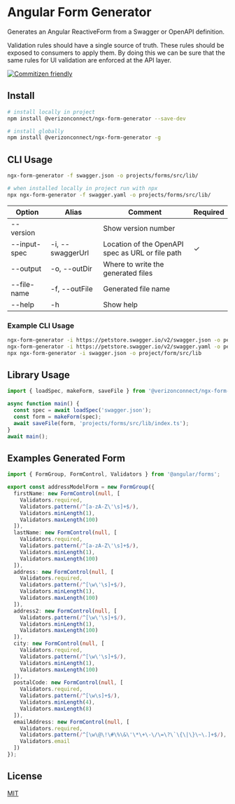 # Angular Form Generator

Generates an Angular ReactiveForm from a Swagger or OpenAPI definition.

Validation rules should have a single source of truth. These rules should be exposed to consumers to apply them. By doing this we can be sure that the same rules for UI validation are enforced at the API layer.

[![Commitizen friendly](https://img.shields.io/badge/commitizen-friendly-brightgreen.svg)](http://commitizen.github.io/cz-cli/)

## Install

```bash
# install locally in project
npm install @verizonconnect/ngx-form-generator --save-dev

# install globally
npm install @verizonconnect/ngx-form-generator -g
```

## CLI Usage

```bash
ngx-form-generator -f swagger.json -o projects/forms/src/lib/

# when installed locally in project run with npx
npx ngx-form-generator -f swagger.yaml -o projects/forms/src/lib/
```

| Option       | Alias            | Comment                                          | Required |
| ------------ | ---------------- | ------------------------------------------------ | -------- |
| --version    |                  | Show version number                              |          |
| --input-spec | -i, --swaggerUrl | Location of the OpenAPI spec as URL or file path | ✓        |
| --output     | -o, --outDir     | Where to write the generated files               |          |
| --file-name  | -f, --outFile    | Generated file name                              |          |
| --help       | -h               | Show help                                        |          |

### Example CLI Usage

```bash
ngx-form-generator -i https://petstore.swagger.io/v2/swagger.json -o petstore-forms
ngx-form-generator -i https://petstore.swagger.io/v2/swagger.yaml -o petstore-forms
npx ngx-form-generator -i swagger.json -o project/form/src/lib
```

## Library Usage

```typescript
import { loadSpec, makeForm, saveFile } from '@verizonconnect/ngx-form-generator';

async function main() {
  const spec = await loadSpec('swagger.json');
  const form = makeForm(spec);
  await saveFile(form, 'projects/forms/src/lib/index.ts');
}
await main();
```

## Examples Generated Form

```typescript
import { FormGroup, FormControl, Validators } from '@angular/forms';

export const addressModelForm = new FormGroup({
  firstName: new FormControl(null, [
    Validators.required,
    Validators.pattern(/^[a-zA-Z\'\s]+$/),
    Validators.minLength(1),
    Validators.maxLength(100)
  ]),
  lastName: new FormControl(null, [
    Validators.required,
    Validators.pattern(/^[a-zA-Z\'\s]+$/),
    Validators.minLength(1),
    Validators.maxLength(100)
  ]),
  address: new FormControl(null, [
    Validators.required,
    Validators.pattern(/^[\w\'\s]+$/),
    Validators.minLength(1),
    Validators.maxLength(100)
  ]),
  address2: new FormControl(null, [
    Validators.pattern(/^[\w\'\s]+$/),
    Validators.minLength(1),
    Validators.maxLength(100)
  ]),
  city: new FormControl(null, [
    Validators.required,
    Validators.pattern(/^[\w\'\s]+$/),
    Validators.minLength(1),
    Validators.maxLength(100)
  ]),
  postalCode: new FormControl(null, [
    Validators.required,
    Validators.pattern(/^[\w\s]+$/),
    Validators.minLength(4),
    Validators.maxLength(8)
  ]),
  emailAddress: new FormControl(null, [
    Validators.required,
    Validators.pattern(/^[\w\@\!\#\%\&\'\*\+\-\/\=\?\`\{\|\}\~\.]+$/),
    Validators.email
  ])
});
```

## License

[MIT](./LICENSE)
